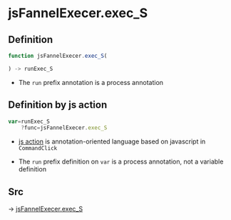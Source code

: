 # jsFannelExecer.exec_S

## Definition

```js.js
function jsFannelExecer.exec_S(

) -> runExec_S
```

- The `run` prefix annotation is a process annotation
## Definition by js action

```js.js
var=runExec_S
	?func=jsFannelExecer.exec_S

```

- [js action](#) is annotation-oriented language based on javascript in `CommandClick`

- The `run` prefix definition on `var` is a process annotation, not a variable definition

## Src

-> [jsFannelExecer.exec_S](https://github.com/puutaro/CommandClick/blob/master/app/src/main/java/com/puutaro/commandclick/fragment_lib/terminal_fragment/js_interface/system/JsFannelExecer.kt#L14)


